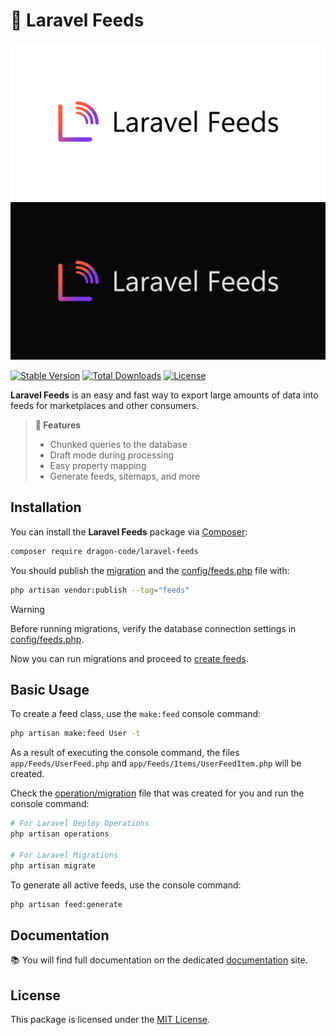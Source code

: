 # 📃 Laravel Feeds

![the dragon code laravel feeds](docs/images/social-logo.png#gh-light-mode-only)
![the dragon code laravel feeds](docs/images/social-logo_dark.png#gh-dark-mode-only)

[![Stable Version][badge_stable]][link_packagist]
[![Total Downloads][badge_downloads]][link_packagist]
[![License][badge_license]][link_license]

**Laravel Feeds** is an easy and fast way to export large amounts of data into feeds for marketplaces and other
consumers.

> **🌟 Features**
>
> - Chunked queries to the database
> - Draft mode during processing
> - Easy property mapping
> - Generate feeds, sitemaps, and more

## Installation

You can install the **Laravel Feeds** package via [Composer](https://getcomposer.org):

```Bash
composer require dragon-code/laravel-feeds
```

You should publish the [migration](database/migrations/2025_09_01_231655_create_feeds_table.php) and
the [config/feeds.php](config/feeds.php) file with:

```bash
php artisan vendor:publish --tag="feeds"
```

> [!WARNING]
>
> Before running migrations, verify the database connection settings in [config/feeds.php](config/feeds.php).

Now you can run migrations and proceed to [create feeds](https://feeds.dragon-code.pro/create-feeds.html).

## Basic Usage

To create a feed class, use the `make:feed` console command:

```bash
php artisan make:feed User -t
```

As a result of executing the console command, the files `app/Feeds/UserFeed.php` and `app/Feeds/Items/UserFeedItem.php`
will be created.

Check the [operation/migration](https://feeds.dragon-code.pro/create-feeds.html) file that was created for you and run
the console command:

```bash
# For Laravel Deploy Operations
php artisan operations

# For Laravel Migrations
php artisan migrate
```

To generate all active feeds, use the console command:

```bash
php artisan feed:generate
```

## Documentation

📚 You will find full documentation on the dedicated [documentation](https://feeds.dragon-code.pro) site.

## License

This package is licensed under the [MIT License](LICENSE).


[badge_downloads]:      https://img.shields.io/packagist/dt/dragon-code/laravel-feeds.svg?style=flat-square

[badge_license]:        https://img.shields.io/packagist/l/dragon-code/laravel-feeds.svg?style=flat-square

[badge_stable]:         https://img.shields.io/github/v/release/TheDragonCode/laravel-feeds?label=packagist&style=flat-square

[link_license]:         LICENSE

[link_packagist]:       https://packagist.org/packages/dragon-code/laravel-feeds
